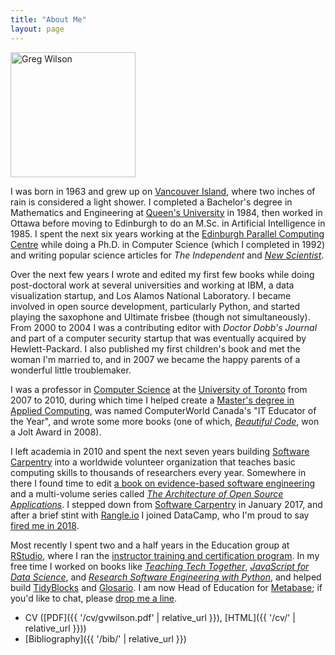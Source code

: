```yaml
---
title: "About Me"
layout: page
---
```


<img src="{{ '/files/bio/gvwilson-tgac-2014-large.jpg' | relative_url }}" alt="Greg Wilson" width="200px" />

I was born in 1963 and grew up on [Vancouver Island](http://www.town.lakecowichan.bc.ca/),
where two inches of rain is considered a light shower.
I completed a Bachelor's degree in Mathematics and Engineering at [Queen's University](http://www.queensu.ca) in 1984,
then worked in Ottawa before moving to Edinburgh
to do an M.Sc. in Artificial Intelligence in 1985.
I spent the next six years working at the [Edinburgh Parallel Computing Centre](http://www.epcc.ed.ac.uk/)
while doing a Ph.D. in Computer Science (which I completed in 1992)
and writing popular science articles for *The Independent* and [*New Scientist*](https://www.newscientist.com/).

Over the next few years
I wrote and edited my first few books
while doing post-doctoral work at several universities
and working at IBM, a data visualization startup, and Los Alamos National Laboratory.
I became involved in open source development, particularly Python,
and started playing the saxophone and Ultimate frisbee (though not simultaneously).
From 2000 to 2004 I was a contributing editor with *Doctor Dobb's Journal*
and part of a computer security startup that was eventually acquired by Hewlett-Packard.
I also published my first children's book and met the woman I'm married to,
and in 2007 we became the happy parents of a wonderful little troublemaker.

I was a professor in [Computer Science](http://web.cs.toronto.edu/)
at the [University of Toronto](http://www.utoronto.ca) from 2007 to 2010,
during which time I helped create a [Master's degree in Applied Computing](https://mscac.utoronto.ca/),
was named ComputerWorld Canada's "IT Educator of the Year",
and wrote some more books
(one of which, [*Beautiful Code*](http://www.amazon.com/Beautiful-Code-Leading-Programmers-Practice/dp/0596510047/),
won a Jolt Award in 2008).

I left academia in 2010
and spent the next seven years building [Software Carpentry](https://carpentries.org) into
a worldwide volunteer organization that teaches basic computing skills to thousands of researchers every year.
Somewhere in there I found time to edit
[a book on evidence-based software engineering](http://www.amazon.com/Making-Software-Really-Works-Believe/dp/0596808321/)
and a multi-volume series called [*The Architecture of Open Source Applications*](http://aosabook.org).
I stepped down from [Software Carpentry](https://software-carpentry.org) in January 2017,
and after a brief stint with [Rangle.io](http://rangle.io) I joined DataCamp,
who I'm proud to say [fired me in 2018](https://www.buzzfeednews.com/article/daveyalba/datacamp-sexual-harassment-metoo-tech-startup).

Most recently I spent two and a half years in the Education group at [RStudio](http://rstudio.com),
where I ran the [instructor training and certification program](http://education.rstudio.com/trainers).
In my free time I worked on books like [*Teaching Tech Together*](http://teachtogether.tech),
[*JavaScript for Data Science*](http://js4ds.org),
and [*Research Software Engineering with Python*](https://merely-useful.tech/py-rse/),
and helped build [TidyBlocks](http://tidyblocks.tech) and [Glosario](https://glosario.carpentries.org/).
I am now Head of Education for [Metabase](http://www.metabase.com/);
if you'd like to chat,
please [drop me a line](mailto:gvwilson@third-bit.com).

- CV ([PDF]({{ '/cv/gvwilson.pdf' | relative_url }}), [HTML]({{ '/cv/' | relative_url }}))
- [Bibliography]({{ '/bib/' | relative_url }})
